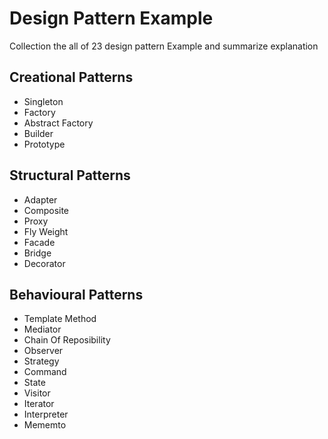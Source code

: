 # Design Pattern Example

Collection the all of 23 design pattern Example and summarize explanation

## Creational Patterns
- Singleton
- Factory
- Abstract Factory
- Builder
- Prototype

## Structural Patterns
- Adapter
- Composite
- Proxy
- Fly Weight
- Facade
- Bridge
- Decorator

## Behavioural Patterns
- Template Method
- Mediator
- Chain Of Reposibility
- Observer
- Strategy
- Command
- State
- Visitor
- Iterator
- Interpreter
- Mememto
